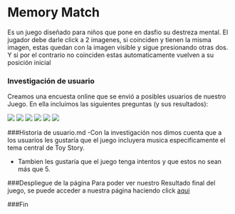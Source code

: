 # Memory Match
Es un juego diseñado para niños que pone en dasfio su destreza mental.
El jugador debe darle click a 2 imagenes, si coinciden y tienen la
 misma imagen, estas quedan con la imagen visible y sigue
  presionando otras dos. Y si por el contrario no coinciden estas
   automaticamente vuelven a su posición inicial



### Investigación de usuario
Creamos una encuesta online que se envió a posibles usuarios de nuestro Juego. En ella incluimos las siguientes preguntas (y sus resultados):



![]([https://i.ibb.co/SQjg2GY/Usuario.png)
![](https://i.ibb.co/Qjmb909/Captura-de-Pantalla-2022-08-16-a-la-s-09-59-12.png)
![](https://i.ibb.co/hfxSJS4/Captura-de-Pantalla-2022-08-16-a-la-s-09-58-50.png)
![](https://i.ibb.co/p0pJG9V/Captura-de-Pantalla-2022-08-16-a-la-s-09-58-22.png)
![](https://i.ibb.co/H2TsnrX/Captura-de-Pantalla-2022-08-16-a-la-s-09-57-51.png)
![](https://i.ibb.co/tJYVxjD/Captura-de-Pantalla-2022-08-16-a-la-s-09-57-23.png)

###Historia de usuario.md
-Con la investigación nos dimos cuenta que a los usuarios les gustaría que el juego incluyera musica especificamente el tema central de Toy Story.
- Tambien les gustaría que el juego tenga intentos y que estos no sean más que 5.




###Despliegue de la página
Para poder ver nuestro Resultado final del juego, se puede acceder a nuestra página haciendo click  [aqui]( https://connizmac.github.io/SCL021-memory-match/)



###Fin